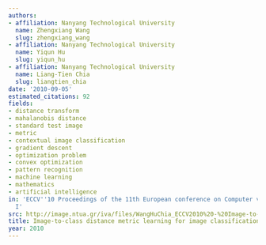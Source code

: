 ```yaml
---
authors:
- affiliation: Nanyang Technological University
  name: Zhengxiang Wang
  slug: zhengxiang_wang
- affiliation: Nanyang Technological University
  name: Yiqun Hu
  slug: yiqun_hu
- affiliation: Nanyang Technological University
  name: Liang-Tien Chia
  slug: liangtien_chia
date: '2010-09-05'
estimated_citations: 92
fields:
- distance transform
- mahalanobis distance
- standard test image
- metric
- contextual image classification
- gradient descent
- optimization problem
- convex optimization
- pattern recognition
- machine learning
- mathematics
- artificial intelligence
in: 'ECCV''10 Proceedings of the 11th European conference on Computer vision: Part
  I'
src: http://image.ntua.gr/iva/files/WangHuChia_ECCV2010%20-%20Image-to-Class%20Distance%20Metric%20Learning%20for%20Image%20Classification.pdf
title: Image-to-class distance metric learning for image classification
year: 2010
---
```

